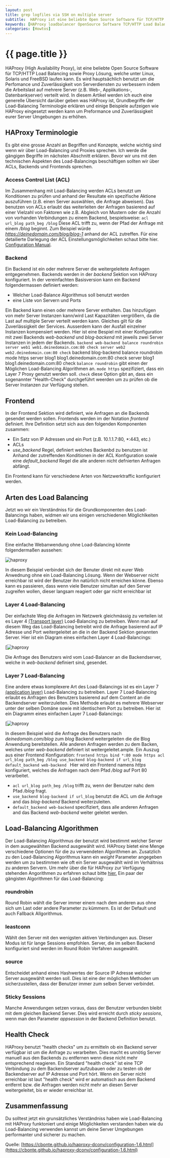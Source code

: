 ```yaml
---
layout: post
title: grep logfiles via SSH on multiple server
subtitle:  HAProxy ist eine beliebte Open Source Software für TCP/HTTP Load Balancing sowie Proxy Lösung, welche unter Linux, Solaris und FreeBSD laufen kann.
keywords: [HAProxy loadbalancer OpenSource Software TCP/HTTP Load Balancing Proxy ACL Terminologie Layer4 Layer7 Algorithmen]
categories: [Howtos]
---
```

# {{ page.title }}

HAProxy (High Availability Proxy), ist eine beliebte Open Source Software für TCP/HTTP Load Balancing sowie Proxy Lösung, welche unter Linux, Solaris und FreeBSD laufen kann. Es wird hauptsächlich benutzt um die Perfomance und Zuverlässigkeit von Serverdiensten zu verbessern indem die Arbeitslast auf mehrere Server (z.B. Web-, Applikations-, Datenbankserver) verteilt wird. In diesem Artikel werden ich euch eine generelle Übersicht darüber geben was HAProxy ist, Grundbegriffe der Load-Balancing Terminologie erklären und einige Beispiele aufzeigen wie HAProxy eingesetzt werden kann um Preformance und Zuverlässigkeit eurer Server Umgebungen zu erhöhen.

## HAProxy Terminologie

Es gibt eine grosse Anzahl an Begriffen und Konzepte, welche wichtig sind wenn wir über Load-Balancing und Proxies sprechen. Ich werde die gängigen Begriffe im nächsten Abschnitt erklären. Bevor wir uns mit den technischen Aspekten des Load-Balancings beschäftigen sollten wir über ACLs, Backends und Frontends sprechen.

### Access Control List (ACL)

Im Zusammenhang mit Load-Balancing werden ACLs benutzt um Konditionen zu prüfen und anhand der Resultate ein spezifische Aktione auszuführen (z.B. einen Server auswählen, die Anfrage abweisen). Das benutzen von ACLs erlaubt das weiterleiten der Anfragen basierend auf einer Vielzahl von Faktoren wie z.B. Abgleich von Mustern oder die Anzahl von vorhanden Verbindungen zu einem Backend, bespielsweise: `acl url_blog path_beg /blog` Diese ACL trifft zu, wenn der Pfad der Anfrage mit einem _/blog_ beginnt. Zum Beispiel würde _https://deinedomain.com/blog/blog-1_ anhand der ACL zutreffen. Für eine detailierte Darlegung der ACL Einstellungsmöglichkeiten schaut bitte hier.
[Configuration Manual](https://cbonte.github.io/haproxy-dconv/configuration-1.4.html#7).

### Backend

Ein Backend ist ein oder mehrere Server die weitergeleitete Anfragen entgegenehmen. Backends werden in der _backend_ Sektion von HAProxy konfiguriert. In der vereinfachten Basisversion kann ein Backend folgendermassen definiert werden:

*   Welcher Load-Balance Algorithmus soll benutzt werden
*   eine Liste von Servern und Ports

Ein Backend kann einen oder mehrere Server enthalten. Das hinzufügen von mehr Server Instanzen kann/wird Last Kapazitäten vergrößern, da die Last auf multiple Server verteilt werden kann. Gleiches gilt für die Zuverlässigkeit der Services. Ausserdem kann der Ausfall einzelner Instanzen kompensiert werden. Hier ist eine Bespiel mit einer Konfiguration mit zwei Backends _web-backend_ und _blog-backend_ mit jeweils zwei Server Instanzen in jedem der Backends. `backend web-backend balance roundrobin server web1 web1.deinedomain.com:80 check server web2 web2.deinedomain.com:80 check` backend blog-backend balance roundrobin mode https server blog1 blog1.deinedomain.com:80 check server blog1 blog1.deinedomain.com:80 check `balance roundrobin` gibt einen der Möglichen Load-Balancing Algorithmen an. `mode https` spezifiziert, dass ein Layer 7 Proxy genutzt werden soll. `check` diese Option gibt an, dass ein sogenannter "Health-Check" durchgeführt weerden um zu prüfen ob die Server Instanzen zur Verfügung stehen.

## Frontend

In der Frontend Sektion wird definiert, wie Anfragen an die Backends gesendet werden sollen. Frontends werden im der Notation _frontend_ definiert. Ihre Definition setzt sich aus den folgenden Komponenten zusammen:

*   Ein Satz von IP Adressen und ein Port (z.B. 10.1.1.7:80, *:443, etc.)
*   ACLs
*   _use_backend_ Regel, definiert welches Backenbd zu benutzen ist Anhand der zutreffenden Konditionen in der ACL Konfiguration sowie eine _default_backend_ Regel die alle anderen nicht defnierten Anfragen abfängt.

Ein Frontend kann für verschiedene Arten von Netzwerktraffic konfiguriert werden.

## Arten des Load Balancing

Jetzt wo wir ein Verständniss für die Grundkomponenten des Load-Balancings haben, widmen wir uns einigen verschiedenen Möglichlkeiten Load-Balancing zu betreiben.

### Kein Load-Balancing

Eine einfache Webanwendung ohne Load-Balancing könnte folgendermaßen aussehen:

![haproxy](../../img/haproxy1.png)

In diesem Beispiel verbindet sich der Benuter direkt mit eurer Web Anwednung ohne ein Load-Balancing Lösung. Wenn der Webserver nicht erreichbar ist wird der Benutzer ihn natürlich nicht erreichen könne. Ebenso kann es passieren, dass wenn viele Benutzer simultan auf den Server zugreifen wollen, dieser langsam reagiert oder gar nicht erreichbar ist

### Layer 4 Load-Balancing

Der einfachste Weg die Anfragen im Netzwerk gleichmässig zu verteilen ist es Layer 4 [(Transport layer)](https://www.fachadmin.de/index.php/OSI-Modell_in_der_Netzwerktechnik) Load-Balancing zu betreiben. Wenn man auf diesem Weg das Load-Balancing betreibt wird die Anfrage basierend auf IP Adresse und Port weitergeleitet an die in der Backend Sektion genannten Server. Hier ist ein Diagram eines einfachen Layer 4 Load-Balancings:

[![haproxy](../../img/haproxy2.png)

Die Anfrage des Benutzers wird vom Load-Balancer an die Backendserver, welche in _web-backend_ definiert sind, gesendet.

### Layer 7 Load-Balancing

Eine andere etwas komplexere Art des Load-Balancings ist es ein Layer 7 [(application layer)](https://www.fachadmin.de/index.php/OSI-Modell_in_der_Netzwerktechnik) Load-Balancing zu betreiben. Layer 7 Load-Balancing erlaubt es Anfragen des Benutzers basierend auf dem Content an die Backendserver weiterzuleiten. Dies Methode erlaubt es mehrere Webserver unter der selben Domäne sowie mit identischem Port zu betreiben. Hier ist ein Diagramm eines einfachen Layer 7 Load-Balancings:

[![haproxy](../../img//haproxy3.png)

In diesem Beispiel wird die Anfrage des Benutzers nach _deinedomain.com/blog_ zum _blog_ Backend weitergeleiten die die Blog Anwendung bereitstellen. Alle anderen Anfragen werden zu dem Backen, welches unter _web-backend_ definiert ist weitergeleitet.ample. Ein Auszug aus einer Frontend Konfiguration: `frontend https bind *:80 mode https acl url_blog path_beg /blog use_backend blog-backend if url_blog default_backend web-backend ` Hier wird ein Frontend namens _https_ konfiguriert, welches die Anfragen nach dem Pfad _/blog_ auf Port 80 verarbeitet.

*   `acl url_blog path_beg /blog` trifft zu, wenn der Benutzer nahc dem Pfad _/blog_ fragt.
*   `use_backend blog-backend if url_blog` benutzt die ACL um die Anfrage and das _blog-backend_ Backend weiterzuleiten.
*   `default_backend web-backend` specifiziert, dass alle anderen Anfragen and das Backend _web-backend_ weiter geleitet werden.

## Load-Balancing Algorithmen

Der Load-Balancing Algorithmus der benutzt wird bestimmt welcher Server in dem ausgewählten Backend ausgewählt wird. HAProxy bietet eine Menge verschiedene Optionen für die zu verwendeten Algorithmen an. Zusatzlich zu den Load-Balancing Algorithmus kann ein _weight_ Parameter angegeben werden um zu bestimmen wie oft ein Server ausgewählt wird im Verhältniss zu anderen Servern. Um mehr über die für HAProxy zur Verfügung stehenden Angorithmen zu erfahren schaut bitte [hier.](https://) Ein paar der gängisten Algorithmen für das Load-Balancing:

### roundrobin

Round Robin wählt die Server immer einem nach dem anderen aus ohne sich um Last oder andere Parameter zu kümmern. Es ist der Default und auch Fallback Allgorithmus.

### leastconn

Wählt den Server mit den wenigsten aktiven Verbindungen aus. Dieser Modus ist für lange Sessions empfohlen. Server, die im selben Backend konfiguriert sind werden im Round Robin Verfahren ausgewählt.

### source

Entscheidet anhand eines Hashwertes der Source IP Adresse welcher Server ausgewählt werden soll. Dies ist eine der möglichen Methoden um sicherzustellen, dass der Benutzer immer zum selben Server verbindet.

### Sticky Sessions

Manche Anwendungen setzen voraus, dass der Benutzer verbunden bleibt mit dem gleichen Backend Server. Dies wird erreicht durch _sticky sessions_, wenn man den Parameter _appsession_ in der Backend Definition benutzt.

## Health Check

HAProxy benutzt "health checks" um zu ermitteln ob ein Backend server verfügbar ist um die Anfrage zu verarbeiten. Dies macht es unnötig Server manuell aus den Backends zu entfernen wenn diese nicht mehr entsprechend reagieren. Ein Standard "health check" ist eine TCP Verbindung zu dem Backendserver aufzubauen oder zu testen ob der Backendserver auf IP Adresse und Port hört. Wenn ein Server nicht erreichbar ist laut "health check" wird er automatisch aus dem Backend entfernt bzw. die Anfragen werden nicht mehr an diesen Server weitergeleitet, bis er wieder erreichbar ist.

## Zusammenfassung

Du solltest jetzt ein grunsätzliches Verständniss haben wie Load-Balancing mit HAProxy funktoniert und einige Möglichkeiten verstanden haben wie du Load-Balancing verwenden kannst um deine Server Umgebungen performanter und sicherer zu machen.

Quelle:
[https://cbonte.github.io/haproxy-dconv/configuration-1.6.html](https://cbonte.github.io/haproxy-dconv/configuration-1.6.html)
